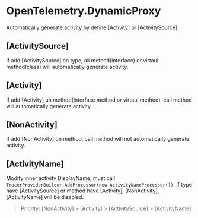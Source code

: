 # OpenTelemetry.DynamicProxy

Automatically generate activity by define [Activity] or [ActivitySource].

## [ActivitySource]
If add [ActivitySource] on type, all method(interface) or virtaul method(class) will automatically generate activity.

## [Activity]
If add [Activity] un method(interface method or virtaul method), call method will automatically generate activity.

## [NonActivity]
If add [NonActivity] on method, call method will not automatically generate activity.

## [ActivityName]
Modify inner activity DisplayName, must call `TracerProviderBuilder.AddProcessor(new ActivityNameProcessor())`. If type have [ActivitySource] or method have [Activity], [NonActivity], [ActivityName] will be disabled.

> Priority: [NonActivity] > [Activity] > [ActivitySource] > [ActivityName]
